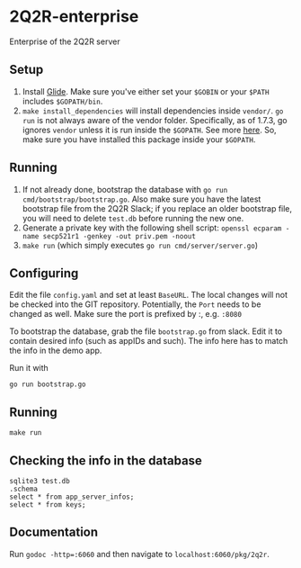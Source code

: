 # 2Q2R-enterprise
Enterprise of the 2Q2R server

## Setup

1. Install [Glide](https://github.com/Masterminds/glide#install). Make sure
you've either set your `$GOBIN` or your `$PATH` includes `$GOPATH/bin`.
2. `make install_dependencies` will install dependencies inside `vendor/`. 
`go run` is not always aware of the vendor folder. Specifically, as of 1.7.3,
go ignores `vendor` unless it is run inside the `$GOPATH`. See more
[here](https://github.com/golang/go/issues/14566). So, make sure you have
installed this package inside your `$GOPATH`.

## Running

1. If not already done, bootstrap the database with `go run cmd/bootstrap/bootstrap.go`.
Also make sure you have the latest bootstrap file from the 2Q2R Slack; if you replace an
older bootstrap file, you will need to delete `test.db` before running the new one.
2. Generate a private key with the following shell script: `openssl ecparam -name secp521r1 -genkey -out priv.pem -noout`
2. `make run` (which simply executes `go run cmd/server/server.go`)

## Configuring

Edit the file `config.yaml` and set at least `BaseURL`. The local changes 
will not be checked into the GIT repository. Potentially, the `Port` needs 
to be changed as well. Make sure the port is prefixed by :, e.g. `:8080`

To bootstrap the database, grab the file `bootstrap.go` from slack. 
Edit it to contain desired info (such as appIDs and such). The info here
 has to match the info in the demo app. 

Run it with
```
go run bootstrap.go
``` 

## Running

```
make run
```

## Checking the info in the database

```
sqlite3 test.db
.schema
select * from app_server_infos;
select * from keys;
```
## Documentation

Run `godoc -http=:6060` and then navigate to `localhost:6060/pkg/2q2r`. 

